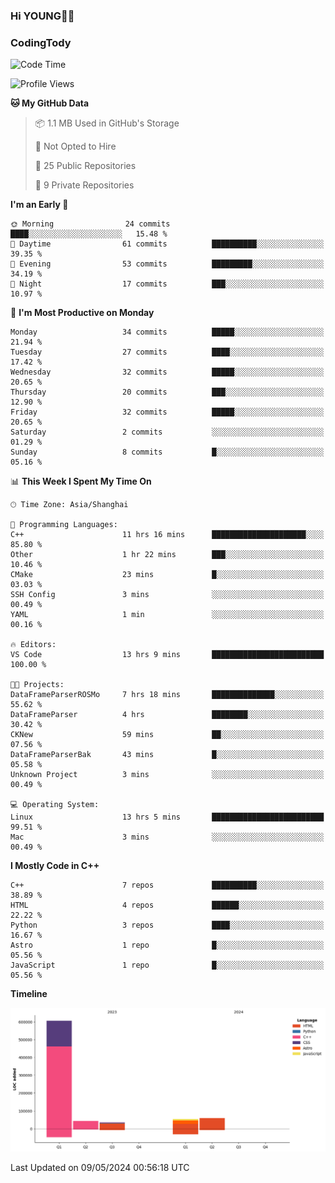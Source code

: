 <!--
**IHKYoung/IHKYoung** is a ✨ _special_ ✨ repository because its `README.md` (this file) appears on your GitHub profile.

Here are some ideas to get you started:

- 🔭 I’m currently working on ...
- 🌱 I’m currently learning ...
- 👯 I’m looking to collaborate on ...
- 🤔 I’m looking for help with ...
- 💬 Ask me about ...
- 📫 How to reach me: ...
- 😄 Pronouns: ...
- ⚡ Fun fact: ...
-->

### Hi YOUNG👋🏻


### CodingTody
<!--START_SECTION:waka-->
![Code Time](http://img.shields.io/badge/Code%20Time-24%20hrs%2057%20mins-blue)

![Profile Views](http://img.shields.io/badge/Profile%20Views-1-blue)

**🐱 My GitHub Data** 

> 📦 1.1 MB Used in GitHub's Storage 
 > 
> 🚫 Not Opted to Hire
 > 
> 📜 25 Public Repositories 
 > 
> 🔑 9 Private Repositories 
 > 
**I'm an Early 🐤** 

```text
🌞 Morning                24 commits          ████░░░░░░░░░░░░░░░░░░░░░   15.48 % 
🌆 Daytime                61 commits          ██████████░░░░░░░░░░░░░░░   39.35 % 
🌃 Evening                53 commits          █████████░░░░░░░░░░░░░░░░   34.19 % 
🌙 Night                  17 commits          ███░░░░░░░░░░░░░░░░░░░░░░   10.97 % 
```
📅 **I'm Most Productive on Monday** 

```text
Monday                   34 commits          █████░░░░░░░░░░░░░░░░░░░░   21.94 % 
Tuesday                  27 commits          ████░░░░░░░░░░░░░░░░░░░░░   17.42 % 
Wednesday                32 commits          █████░░░░░░░░░░░░░░░░░░░░   20.65 % 
Thursday                 20 commits          ███░░░░░░░░░░░░░░░░░░░░░░   12.90 % 
Friday                   32 commits          █████░░░░░░░░░░░░░░░░░░░░   20.65 % 
Saturday                 2 commits           ░░░░░░░░░░░░░░░░░░░░░░░░░   01.29 % 
Sunday                   8 commits           █░░░░░░░░░░░░░░░░░░░░░░░░   05.16 % 
```


📊 **This Week I Spent My Time On** 

```text
🕑︎ Time Zone: Asia/Shanghai

💬 Programming Languages: 
C++                      11 hrs 16 mins      █████████████████████░░░░   85.80 % 
Other                    1 hr 22 mins        ███░░░░░░░░░░░░░░░░░░░░░░   10.46 % 
CMake                    23 mins             █░░░░░░░░░░░░░░░░░░░░░░░░   03.03 % 
SSH Config               3 mins              ░░░░░░░░░░░░░░░░░░░░░░░░░   00.49 % 
YAML                     1 min               ░░░░░░░░░░░░░░░░░░░░░░░░░   00.16 % 

🔥 Editors: 
VS Code                  13 hrs 9 mins       █████████████████████████   100.00 % 

🐱‍💻 Projects: 
DataFrameParserROSMo     7 hrs 18 mins       ██████████████░░░░░░░░░░░   55.62 % 
DataFrameParser          4 hrs               ████████░░░░░░░░░░░░░░░░░   30.42 % 
CKNew                    59 mins             ██░░░░░░░░░░░░░░░░░░░░░░░   07.56 % 
DataFrameParserBak       43 mins             █░░░░░░░░░░░░░░░░░░░░░░░░   05.58 % 
Unknown Project          3 mins              ░░░░░░░░░░░░░░░░░░░░░░░░░   00.49 % 

💻 Operating System: 
Linux                    13 hrs 5 mins       █████████████████████████   99.51 % 
Mac                      3 mins              ░░░░░░░░░░░░░░░░░░░░░░░░░   00.49 % 
```

**I Mostly Code in C++** 

```text
C++                      7 repos             ██████████░░░░░░░░░░░░░░░   38.89 % 
HTML                     4 repos             ██████░░░░░░░░░░░░░░░░░░░   22.22 % 
Python                   3 repos             ████░░░░░░░░░░░░░░░░░░░░░   16.67 % 
Astro                    1 repo              █░░░░░░░░░░░░░░░░░░░░░░░░   05.56 % 
JavaScript               1 repo              █░░░░░░░░░░░░░░░░░░░░░░░░   05.56 % 
```



**Timeline**

![Lines of Code chart](https://raw.githubusercontent.com/IHKYoung/IHKYoung/baseline/assets/bar_graph.png)


 Last Updated on 09/05/2024 00:56:18 UTC
<!--END_SECTION:waka-->
